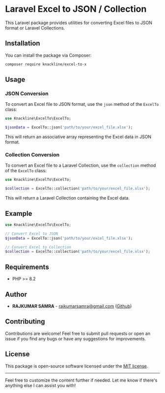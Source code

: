 # Laravel Excel to JSON / Collection

This Laravel package provides utilities for converting Excel files to JSON format or Laravel Collections.

## Installation

You can install the package via Composer:

```bash
composer require knackline/excel-to-x
```

## Usage

### JSON Conversion

To convert an Excel file to JSON format, use the `json` method of the `ExcelTo` class:

```php
use Knackline\ExcelTo\ExcelTo;

$jsonData = ExcelTo::json('path/to/your/excel_file.xlsx');
```

This will return an associative array representing the Excel data in JSON format.

### Collection Conversion

To convert an Excel file to a Laravel Collection, use the `collection` method of the `ExcelTo` class:

```php
use Knackline\ExcelTo\ExcelTo;

$collection = ExcelTo::collection('path/to/your/excel_file.xlsx');
```

This will return a Laravel Collection containing the Excel data.

## Example

```php
use Knackline\ExcelTo\ExcelTo;

// Convert Excel to JSON
$jsonData = ExcelTo::json('path/to/your/excel_file.xlsx');

// Convert Excel to Collection
$collection = ExcelTo::collection('path/to/your/excel_file.xlsx');
```

## Requirements

- PHP >= 8.2

## Author

- **RAJKUMAR SAMRA** - [rajkumarsamra@gmail.com](mailto:rajkumarsamra@gmail.com) ([Github](https://github.com/rjsamra))

## Contributing

Contributions are welcome! Feel free to submit pull requests or open an issue if you find any bugs or have any suggestions for improvements.

## License

This package is open-source software licensed under the [MIT license](https://opensource.org/licenses/MIT).

---

Feel free to customize the content further if needed. Let me know if there's anything else I can assist you with!